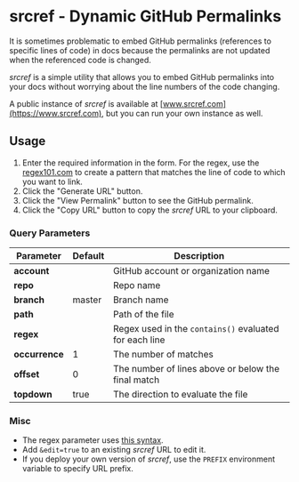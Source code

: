 # srcref - Dynamic GitHub Permalinks

It is sometimes problematic to embed GitHub permalinks (references to specific lines of code)
in docs because the permalinks are not updated when the referenced code is changed.

_srcref_ is a simple utility that allows you to embed GitHub permalinks into your
docs without worrying about the line numbers of the code changing.

A public instance of _srcref_ is available at [www.srcref.com](https://www.srcref.com),
but you can run your own instance as well.

## Usage

1) Enter the required information in the form.
   For the regex, use the [regex101.com](https://regex101.com)
   to create a pattern that matches the line of code to which you want to link.
2) Click the "Generate URL" button.
3) Click the  "View Permalink" button to see the GitHub permalink.
4) Click the "Copy URL" button to copy the _srcref_ URL to your clipboard.

### Query Parameters

| Parameter      | Default | Description                                            |
|----------------|---------|--------------------------------------------------------|
| **account**    |         | GitHub account or organization name                    |
| **repo**       |         | Repo name                                              |
| **branch**     | master  | Branch name                                            |
| **path**       |         | Path of the file                                       |
| **regex**      |         | Regex used in the `contains()` evaluated for each line |
| **occurrence** | 1       | The number of matches                                  |
| **offset**     | 0       | The number of lines above or below the final match     |
| **topdown**    | true    | The direction to evaluate the file                     |

### Misc

* The regex parameter uses [this syntax](https://docs.oracle.com/javase/8/docs/api/java/util/regex/Pattern.html).
* Add `&edit=true` to an existing _srcref_ URL to edit it.
* If you deploy your own version of _srcref_, use the `PREFIX` environment variable to specify URL prefix.

